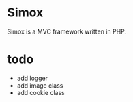 # Simox
Simox is a MVC framework written in PHP.

# todo
* add logger
* add image class
* add cookie class
